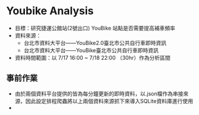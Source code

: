 # Youbike Analysis
- 目標：研究捷運公館站(2號出口) YouBike 站點是否需要提高補車頻率
- 資料來源：
  - 台北市資料大平台——YouBike2.0臺北市公共自行車即時資訊
  - 台北市資料大平台——YouBike臺北市公共自行車即時資訊
- 資料時間範圍：以 7/17 16:00 ~ 7/18 22:00 （30hr）作為分析區間

## 事前作業
- 由於兩個資料平台提供的皆為每分鐘更新的即時資料，以.json檔作為串接來源，因此設定排程爬蟲將以上兩個資料來源抓下來導入SQLite資料庫進行使用
- 
